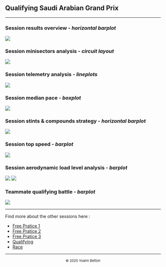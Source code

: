 ## Qualifying Saudi Arabian Grand Prix

---

### Session results overview - *horizontal barplot*

<img src="/output/2022-03-27_Saudi_Arabian_Grand_Prix/qualifying_results_overview_white.png?raw=true"/>

### Session minisectors analysis - *circuit layout*

<img src="/output/2022-03-27_Saudi_Arabian_Grand_Prix/qualifying_minisectors_analysis_white.png?raw=true"/>

### Session telemetry analysis - *lineplots*

<img src="/output/2022-03-27_Saudi_Arabian_Grand_Prix/qualifying_telemetry_analysis_white.png?raw=true"/>

### Session median pace - *boxplot*

<img src="/output/2022-03-27_Saudi_Arabian_Grand_Prix/qualifying_median_pace_white.png?raw=true"/>

### Session stints & compounds strategy - *horizontal barplot*

<img src="/output/2022-03-27_Saudi_Arabian_Grand_Prix/qualifying_stints_compounds_stategy_white.png?raw=true"/>

### Session top speed - *barplot*

<img src="/output/2022-03-27_Saudi_Arabian_Grand_Prix/topspeed_qualifying_white.png?raw=true"/>

### Session aerodynamic load level analysis - *barplot*

<img src="/output/2022-03-27_Saudi_Arabian_Grand_Prix/qualifying_maximum_throttle_white.png?raw=true"/>

<img src="/output/2022-03-27_Saudi_Arabian_Grand_Prix/qualifying_speed_ratio_white.png?raw=true"/>

### Teammate qualifying battle - *barplot*

<img src="/output/2022-03-27_Saudi_Arabian_Grand_Prix/teammates_qualifying_battle_white.png?raw=true"/>

--- 

Find more about the other sessions here :
  - [Free Pratice 1](/page/FP1/2022-03-27_Saudi_Arabian_Grand_Prix)  
  - [Free Pratice 2](/page/FP2/2022-03-27_Saudi_Arabian_Grand_Prix) 
  - [Free Pratice 3](/page/FP3/2022-03-27_Saudi_Arabian_Grand_Prix)
  - [Qualifying](/page/Qualifying/2022-03-27_Saudi_Arabian_Grand_Prix) 
  - [Race](/page/Race/2022-03-27_Saudi_Arabian_Grand_Prix)

---

<div style="text-align: center">
  <p style="font-size:11px">&copy; 2025 Yoann Betton</p>
</div>

<!-- ---

<p style="font-size:11px">Page generated from <a href="https://github.com/yoannbtn/yoannbtn.github.io">github.com/yoannbtn</a>.</p> -->